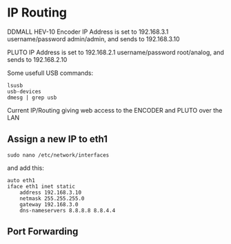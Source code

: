 # IP Routing

DDMALL HEV-10 Encoder IP Address is set to 192.168.3.1 username/password admin/admin, and sends to 192.168.3.10

PLUTO IP Address is set to 192.168.2.1 username/password root/analog, and sends to 192.168.2.10

Some usefull USB commands:

    lsusb
    usb-devices
    dmesg | grep usb

Current IP/Routing giving web access to the ENCODER and PLUTO over the LAN

## Assign a new IP to eth1

```
sudo nano /etc/network/interfaces
```

and add this:

```
auto eth1
iface eth1 inet static
	address 192.168.3.10
	netmask 255.255.255.0
	gateway 192.168.3.0
	dns-nameservers 8.8.8.8 8.8.4.4
```

## Port Forwarding

